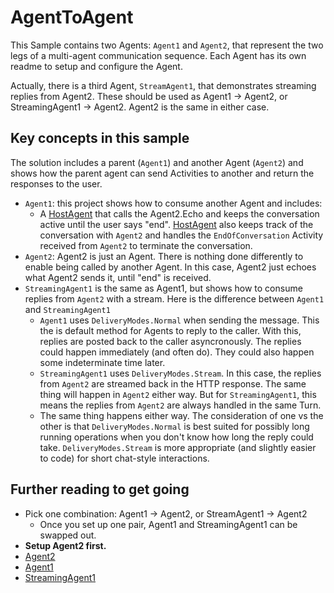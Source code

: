 # AgentToAgent

This Sample contains two Agents: `Agent1` and `Agent2`, that represent the two legs of a multi-agent communication sequence. Each Agent has its own readme to setup and configure the Agent.  

Actually, there is a third Agent, `StreamAgent1`, that demonstrates streaming replies from Agent2.  These should be used as Agent1 -> Agent2, or StreamingAgent1 -> Agent2.  Agent2 is the same in either case.

## Key concepts in this sample

The solution includes a parent (`Agent1`) and another Agent (`Agent2`) and shows how the parent agent can send Activities to another and return the responses to the user.

- `Agent1`: this project shows how to consume another Agent and includes:
  - A [HostAgent](Agent1/HostAgent.cs) that calls the Agent2.Echo and keeps the conversation active until the user says "end". [HostAgent](Agent1/HostAgent.cs) also keeps track of the conversation with  `Agent2` and handles the `EndOfConversation` Activity received from `Agent2` to terminate the conversation.
- `Agent2`:  Agent2 is just an Agent.  There is nothing done differently to enable being called by another Agent.  In this case, Agent2 just echoes what Agent2 sends it, until "end" is received.
- `StreamingAgent1` is the same as Agent1, but shows how to consume replies from `Agent2` with a stream.  Here is the difference between `Agent1` and `StreamingAgent1`
  - `Agent1` uses `DeliveryModes.Normal` when sending the message.  This the is default method for Agents to reply to the caller.  With this, replies are posted back to the caller asyncronously.  The replies could happen immediately (and often do).  They could also happen some indeterminate time later.
  - `StreamingAgent1` uses `DeliveryModes.Stream`.  In this case, the replies from `Agent2` are streamed back in the HTTP response.  The same thing will happen in `Agent2` either way.  But for `StreamingAgent1`, this means the replies from `Agent2` are always handled in the same Turn.
  - The same thing happens either way.  The consideration of one vs the other is that `DeliveryModes.Normal` is best suited for possibly long running operations when you don't know how long the reply could take.  `DeliveryModes.Stream` is more appropriate (and slightly easier to code) for short chat-style interactions.

## Further reading to get going
- Pick one combination:  Agent1 -> Agent2, or StreamAgent1 -> Agent2
  - Once you set up one pair, Agent1 and StreamingAgent1 can be swapped out.
- **Setup Agent2 first.**
- [Agent2](./Agent2/README.md)
- [Agent1](./Agent1/README.md)
- [StreamingAgent1](./StreamingAgent1/README.md)